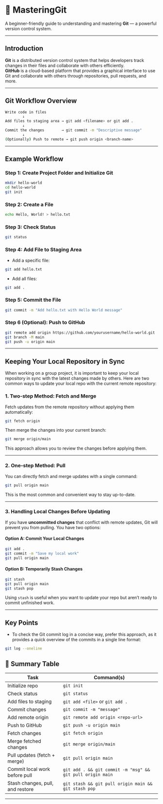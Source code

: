# 🚀 MasteringGit

A beginner-friendly guide to understanding and mastering **Git** — a powerful version control system.

---

## Introduction

**Git** is a distributed version control system that helps developers track changes in their files and collaborate with others efficiently.  
**GitHub** is a cloud-based platform that provides a graphical interface to use Git and collaborate with others through repositories, pull requests, and more.

---

## Git Workflow Overview

```bash
Write code in files
        ↓
Add files to staging area → git add <filename> or git add .
        ↓
Commit the changes        → git commit -m "Descriptive message"
        ↓
(Optionally) Push to remote → git push origin <branch-name>
```

---

## Example Workflow

### Step 1: Create Project Folder and Initialize Git

```bash
mkdir hello-world
cd hello-world
git init
```

### Step 2: Create a File

```bash
echo Hello, World! > hello.txt
```

### Step 3: Check Status

```bash
git status
```

### Step 4: Add File to Staging Area

- Add a specific file:

```bash
git add hello.txt
```

- Add all files:

```bash
git add .
```

### Step 5: Commit the File

```bash
git commit -m "Add hello.txt with Hello World message"
```

### Step 6 (Optional): Push to GitHub

```bash
git remote add origin https://github.com/yourusername/hello-world.git
git branch -M main
git push -u origin main
```

---

## Keeping Your Local Repository in Sync

When working on a group project, it is important to keep your local repository in sync with the latest changes made by others. Here are two common ways to update your local repo with the current remote repository:

### 1. Two-step Method: Fetch and Merge

Fetch updates from the remote repository without applying them automatically:

```bash
git fetch origin
```

Then merge the changes into your current branch:

```bash
git merge origin/main
```

This approach allows you to review the changes before applying them.

---

### 2. One-step Method: Pull

You can directly fetch and merge updates with a single command:

```bash
git pull origin main
```

This is the most common and convenient way to stay up-to-date.

---

### 3. Handling Local Changes Before Updating

If you have **uncommitted changes** that conflict with remote updates, Git will prevent you from pulling. You have two options:

#### Option A: Commit Your Local Changes

```bash
git add .
git commit -m "Save my local work"
git pull origin main
```

#### Option B: Temporarily Stash Changes

```bash
git stash
git pull origin main
git stash pop
```

Using `stash` is useful when you want to update your repo but aren’t ready to commit unfinished work.

---

## Key Points

- To check the Git commit log in a concise way, prefer this approach, as it provides a quick overview of the commits in a single line format:
```bash
git log --oneline
```

## 📌 Summary Table

| Task                             | Command(s)                                                 |
| -------------------------------- | ---------------------------------------------------------- |
| Initialize repo                  | `git init`                                                 |
| Check status                     | `git status`                                               |
| Add files to staging             | `git add <file>` or `git add .`                            |
| Commit changes                   | `git commit -m "message"`                                  |
| Add remote origin                | `git remote add origin <repo-url>`                         |
| Push to GitHub                   | `git push -u origin main`                                  |
| Fetch changes                    | `git fetch origin`                                         |
| Merge fetched changes            | `git merge origin/main`                                    |
| Pull updates (fetch + merge)     | `git pull origin main`                                     |
| Commit local work before pull    | `git add . && git commit -m "msg" && git pull origin main` |
| Stash changes, pull, and restore | `git stash && git pull origin main && git stash pop`       |

---
